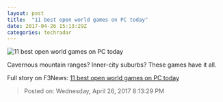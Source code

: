 ```yaml
---
layout: post
title:  "11 best open world games on PC today"
date: 2017-04-26 15:13:29Z
categories: techradar
---
```


![11 best open world games on PC today](http://cdn.mos.cms.futurecdn.net/A4oVwjrD2bTJyaEQZ6YWnU-1200-80.jpg)

Cavernous mountain ranges? Inner-city suburbs? These games have it all.


Full story on F3News: [11 best open world games on PC today](http://www.f3nws.com/n/WPvgtD)

> Posted on: Wednesday, April 26, 2017 8:13:29 PM
